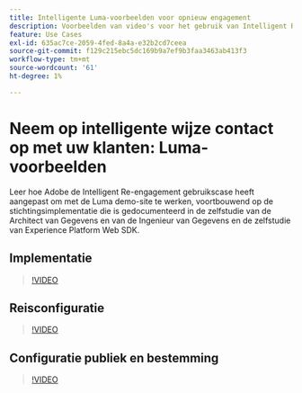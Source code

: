 ```yaml
---
title: Intelligente Luma-voorbeelden voor opnieuw engagement
description: Voorbeelden van video's voor het gebruik van Intelligent Re-engagement.
feature: Use Cases
exl-id: 635ac7ce-2059-4fed-8a4a-e32b2cd7ceea
source-git-commit: f129c215ebc5dc169b9a7ef9b3faa3463ab413f3
workflow-type: tm+mt
source-wordcount: '61'
ht-degree: 1%

---
```


# Neem op intelligente wijze contact op met uw klanten: Luma-voorbeelden

Leer hoe Adobe de Intelligent Re-engagement gebruikscase heeft aangepast om met de Luma demo-site te werken, voortbouwend op de stichtingsimplementatie die is gedocumenteerd in de zelfstudie van de Architect van Gegevens en van de Ingenieur van Gegevens en de zelfstudie van Experience Platform Web SDK.

## Implementatie

>[!VIDEO](https://video.tv.adobe.com/v/3454279/?quality=12&learn=on&captions=dut)

## Reisconfiguratie

>[!VIDEO](https://video.tv.adobe.com/v/3453967/?quality=12&learn=on&captions=dut)

## Configuratie publiek en bestemming

>[!VIDEO](https://video.tv.adobe.com/v/3452914/?quality=12&learn=on&captions=dut)
